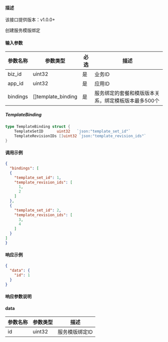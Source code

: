 #### 描述

该接口提供版本：v1.0.0+

创建服务模版绑定

#### 输入参数

| 参数名称 | 参数类型           | 必选 | 描述                                                |
| -------- | ------------------ | ---- | --------------------------------------------------- |
| biz_id   | uint32             | 是   | 业务ID                                              |
| app_id   | uint32             | 是   | 应用ID                                              |
| bindings | []template_binding | 是   | 服务绑定的套餐和模版版本关系，绑定模板版本最多500个 |

##### TemplateBinding

```go
type TemplateBinding struct {
	TemplateSetID      uint32   `json:"template_set_id"`
	TemplateRevisionIDs []uint32 `json:"template_revision_ids"`
}
```

#### 调用示例

```json
{
  "bindings": [
  {
    "template_set_id": 1,
    "template_revision_ids": [
      1,
      2
    ]
  },
  {
    "template_set_id": 2,
    "template_revision_ids": [
      3,
      4
    ]
  }
]
}
```

#### 响应示例

```json
{
  "data": {
    "id": 1
  }
}
```

#### 响应参数说明

#### data

| 参数名称 | 参数类型 | 描述           |
| -------- | -------- | -------------- |
| id       | uint32   | 服务模版绑定ID |


